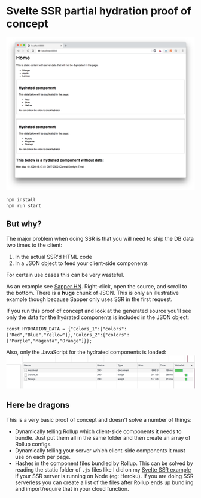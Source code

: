 # Svelte SSR partial hydration proof of concept

![Screenshot](screenshot-3.png)

```
npm install
npm run start
```

## But why?
The major problem when doing SSR is that you will need to ship the DB data two times to the client:

1. In the actual SSR'd HTML code
2. In a JSON object to feed your client-side components

For certain use cases this can be very wasteful.

As an example see [Sapper HN](https://hn.svelte.dev/item/23223335). Right-click, open the source, and scroll to the bottom. There is a **huge** chunk of JSON. This is only an illustrative example though because Sapper only uses SSR in the first request.

If you run this proof of concept and look at the generated source you'll see only the data for the hydrated components is included in the JSON object:
```
const HYDRATION_DATA = {"Colors_1":{"colors":["Red","Blue","Yellow"]},"Colors_2":{"colors":["Purple","Magenta","Orange"]}};
```
Also, only the JavaScript for the hydrated components is loaded:
![Network](network.png)

## Here be dragons

This is a very basic proof of concept and doesn't solve a number of things:
* Dynamically telling Rollup which client-side components it needs to bundle. Just put them all in the same folder and then create an array of Rollup configs.
* Dynamically telling your server which client-side components it must use on each per page.
* Hashes in the component files bundled by Rollup. This can be solved by reading the static folder of `.js` files like I did on my [Svelte SSR example](https://github.com/PierBover/svelte-ssr-example) if your SSR server is running on Node (eg: Heroku). If you are doing SSR serverless you can create a list of the files after Rollup ends up bundling and import/require that in your cloud function.